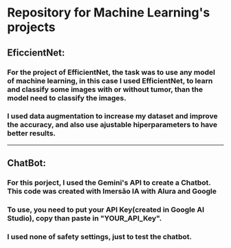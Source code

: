 # Repository for Machine Learning's projects

## EficcientNet:

### For the project of EfficientNet, the task was to use any model of machine learning, in this case I used EfficientNet, to learn and classify some images with or without tumor, than the model need to classify the images. 
### I used data augmentation to increase my dataset and improve the accuracy, and also use ajustable hiperparameters to have better results.
------
## ChatBot:

### For this porject, I used the Gemini's API to create a Chatbot. This code was created with Imersão IA with Alura and Google
### To use, you need to put your API Key(created in Google AI Studio), copy than paste in "YOUR_API_Key".
### I used none of safety settings, just to test the chatbot.
